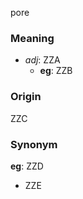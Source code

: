 pore
### Meaning
+ _adj_: ZZA
    + __eg__: ZZB

### Origin

ZZC

### Synonym

__eg__: ZZD

+ ZZE



